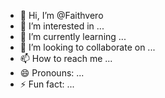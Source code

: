 - 👋 Hi, I’m @Faithvero
- 👀 I’m interested in ...
- 🌱 I’m currently learning ...
- 💞️ I’m looking to collaborate on ...
- 📫 How to reach me ...
- 😄 Pronouns: ...
- ⚡ Fun fact: ...

<!---
Faithvero/Faithvero is a ✨ special ✨ repository because its `README.md` (this file) appears on your GitHub profile.
You can click the Preview link to take a look at your changes.
--->
